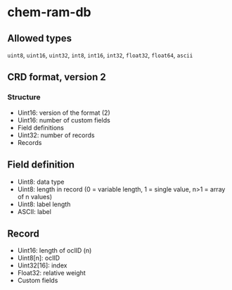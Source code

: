 # chem-ram-db

## Allowed types

`uint8`, `uint16`, `uint32`, `int8`, `int16`, `int32`, `float32`, `float64`, `ascii`

## CRD format, version 2

### Structure

* Uint16: version of the format (2)
* Uint16: number of custom fields
* Field definitions
* Uint32: number of records
* Records

## Field definition

* Uint8: data type
* Uint8: length in record (0 = variable length, 1 = single value, n>1 = array of n values)
* Uint8: label length
* ASCII: label

## Record

* Uint16: length of oclID (n)
* Uint8[n]: oclID
* Uint32[16]: index
* Float32: relative weight
* Custom fields
